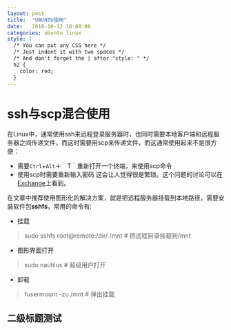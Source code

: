 ```yaml
---
layout: post
title:  "UBUNTU使用"
date:   2018-10-12 18:00:00
categories: ubuntu linux 
style: |
  /* You can put any CSS here */
  /* Just indent it with two spaces */
  /* And don't forget the | after "style: " */
  h2 {
    color: red;
  }
---
```


# ssh与scp混合使用
在Linux中，通常使用ssh来远程登录服务器时，也同时需要本地客户端和远程服务器之间传递文件，而这时需要用scp来传递文件，而这通常使用起来不是很方便：
+ 需要`Ctrl`+`Alt`＋｀T｀重新打开一个终端，来使用scp命令
+ 使用scp时需要重新输入密码
这会让人觉得很是繁琐。这个问题的讨论可以在[Exchange](https://unix.stackexchange.com/questions/106480/how-to-copy-files-from-one-machine-to-another-using-ssh )上看到。
 
在文章中推荐使用图形化的解决方案，就是把远程服务器挂载到本地路径，需要安装软件包**sshfs**，常用的命令有:
+ 挂载
> sudo sshfs root@remote:/dir/ /mnt # 把远程目录挂载到/mnt
+ 图形界面打开
> sudo nautilus # 超级用户打开
+ 卸载
> fusermount -zu /mnt # 弹出挂载

## 二级标题测试
